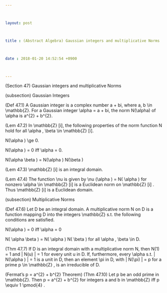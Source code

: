 ```yaml
---



layout: post



title : (Abstract Algebra) Gaussian integers and multiplicative Norms



date : 2018-01-20 14:52:54 +0900



---
```


(Section 47) Gaussian integers and multiplicative Norms

(subsection) Gaussian Integers

(Def 47.1) A Gaussian integer is a complex number a + bi, where a, b \in \mathbb{Z}. For a Gaussian integer \alpha = a + bi, the norm N(\alpha) of \alpha is a^{2} + b^{2}.

(Lem 47.2) In \mathbb{Z} [i], the following properties of the norm function N hold for all \alpha , \beta \in \mathbb{Z} [i].

N(\alpha ) \ge 0.

N(\alpha ) = 0 iff \alpha = 0.

N(\alpha \beta ) = N(\alpha ) N(\beta )

(Lem 47.3) \mathbb{Z} [i] is an integral domain.

(Lem 47.4) The function \nu is given by \nu (\alpha ) = N( \alpha ) for nonzero \alpha \in \mathbb{Z} [i] is a Euclidean norm on \mathbb{Z} [i] . Thus \mathbb{Z} [i] is a Euclidean domain.

(subsection) Multiplicative Norms

(Def 47.6) Let D be an integral domain. A multiplicative norm N on D is a function mapping D into the integers \mathbb{Z} s.t. the following conditions are satisfied.

N(\alpha ) = 0 iff \alpha = 0

N( \alpha \beta ) = N( \alpha ) N( \beta ) for all \alpha , \beta \in D.

(Thm 47.7) If D is an integral domain with a multiplicative norm N, then N(1) = 1 and | N(u) | = 1 for every unit u in D. If, furthermore, every \alpha s.t. | N(\alpha ) | = 1 is a unit in D, then an element \pi in D, with | N(\pi) | = p for a prime p \in \mathbb{Z} , is an irreducible of D.

(Fermat’s p = a^{2} + b^{2} Theorem) (Thm 47.10) Let p be an odd prime in \mathbb{Z}. Then p = a^{2} + b^{2} for integers a and b in \mathbb{Z} iff p \equiv 1 \pmod{4} .

